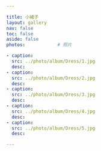 ```yaml
---

title: 小裙子
layout: gallery
nav: false
toc: false
aside: false
photos:            # 照片

- caption: 
  src: ../photo/album/Dress/1.jpg
  desc: 
- caption: 
  src: ../photo/album/Dress/2.jpg
  desc: 
- caption: 
  src: ../photo/album/Dress/3.jpg
  desc: 
- caption: 
  src: ../photo/album/Dress/4.jpg
  desc: 
- caption: 
  src: ../photo/album/Dress/5.jpg
  desc: 

---
```


